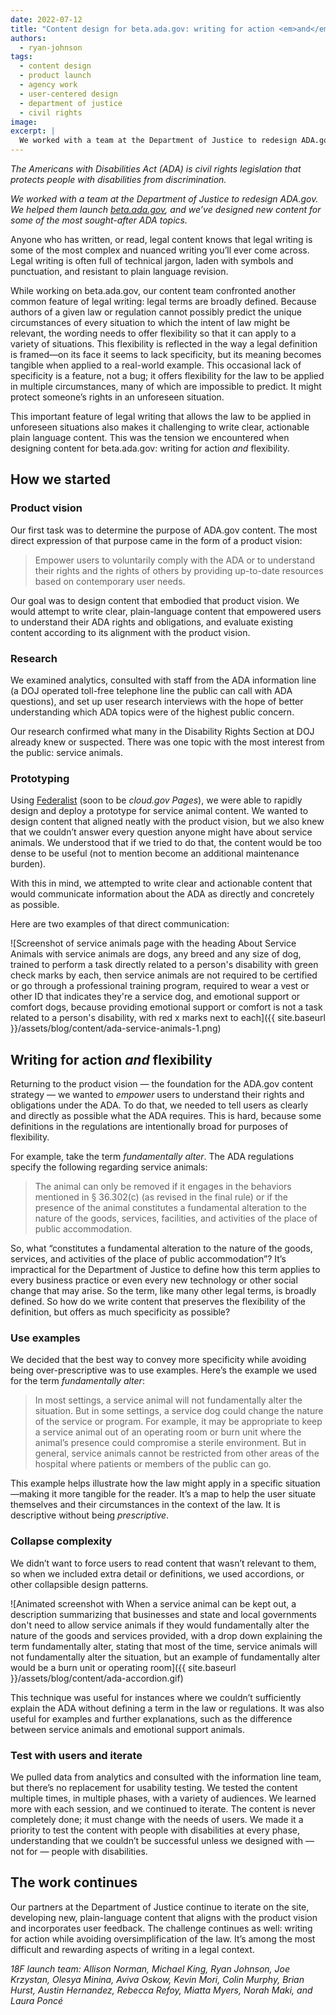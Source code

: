 ```yaml
---
date: 2022-07-12
title: "Content design for beta.ada.gov: writing for action <em>and</em> flexibility"
authors:
  - ryan-johnson
tags:
  - content design
  - product launch
  - agency work
  - user-centered design
  - department of justice
  - civil rights
image:
excerpt: |
  We worked with a team at the Department of Justice to redesign ADA.gov. We helped them launch beta.ada.gov, and we’ve designed new content for some of the most sought-after ADA topics.
---
```


_The Americans with Disabilities Act (ADA) is civil rights legislation that protects people with disabilities from discrimination._

_We worked with a team at the Department of Justice to redesign ADA.gov. We helped them launch [beta.ada.gov](https://beta.ada.gov/), and we’ve designed new content for some of the most sought-after ADA topics._

Anyone who has written, or read, legal content knows that legal writing is some of the most complex and nuanced writing you’ll ever come across. Legal writing is often full of technical jargon, laden with symbols and punctuation, and resistant to plain language revision.

While working on beta.ada.gov, our content team confronted another common feature  of legal writing: legal terms are broadly defined. Because authors of a given law or regulation cannot possibly predict the unique circumstances of every situation to which the intent of law might be relevant, the wording needs to offer flexibility so that it can apply to a variety of situations. This flexibility is reflected in the way a legal definition is framed—on its face it seems to lack specificity, but its meaning becomes tangible when applied to a real-world example. This occasional lack of specificity is a feature, not a bug; it offers flexibility for the law to be applied in multiple circumstances, many of which are impossible to predict. It might protect someone’s rights in an unforeseen situation.

This important feature of legal writing that allows the law to be applied in unforeseen situations also makes it challenging to write clear, actionable plain language content. This was the tension we encountered when designing content for beta.ada.gov: writing for action _and_ flexibility.

## How we started
### Product vision
Our first task was to determine the purpose of ADA.gov content. The most direct expression of that purpose came in the form of a product vision:

> Empower users to voluntarily comply with the ADA or to understand their rights and the rights of others by providing up-to-date resources based on contemporary user needs.

Our goal was to design content that embodied that product vision. We would attempt to write clear, plain-language content that empowered users to understand their ADA rights and obligations, and evaluate existing content according to its alignment with the product vision.

### Research
We examined analytics, consulted with staff from the ADA information line (a DOJ operated toll-free telephone line the public can call with ADA questions), and set up user research interviews with the hope of better understanding which ADA topics were of the highest public concern.

Our research confirmed what many in the Disability Rights Section at DOJ already knew or suspected. There was one topic with the most interest from the public: service animals.

### Prototyping
Using [Federalist](https://federalist.18f.gov/) (soon to be _cloud.gov Pages_), we were able to rapidly design and deploy a prototype for service animal content. We wanted to design content that aligned neatly with the product vision, but we also knew that we couldn’t answer every question anyone might have about service animals. We understood that if we tried to do that, the content would be too dense to be useful (not to mention become an additional maintenance burden).

With this in mind, we attempted to write clear and actionable content that would communicate information about the ADA as directly and concretely as possible.

Here are two examples of that direct communication:

![Screenshot of service animals page with the heading About Service Animals with service animals are dogs, any breed and any size of dog, trained to perform a task directly related to a person's disability with green check marks by each, then service animals are not required to be certified or go through a professional training program, required to wear a vest or other ID that indicates they're a service dog, and emotional support or comfort dogs, because providing emotional support or comfort is not a task related to a person's disability, with red x marks next to each]({{ site.baseurl }}/assets/blog/content/ada-service-animals-1.png)

## Writing for action _and_ flexibility
Returning to the product vision — the foundation for the ADA.gov content strategy — we wanted to _empower_ users to understand their rights and obligations under the ADA. To do that, we needed to tell users as clearly and directly as possible what the ADA requires. This is hard, because some definitions in the regulations are intentionally broad for purposes of flexibility.

For example, take the term _fundamentally alter_. The ADA regulations specify the following regarding service animals:

> The animal can only be removed if it engages in the behaviors mentioned in § 36.302(c) (as revised in the final rule) or if the presence of the animal constitutes a fundamental alteration to the nature of the goods, services, facilities, and activities of the place of public accommodation.

So, what “constitutes a fundamental alteration to the nature of the goods, services, and activities of the place of public accommodation”? It’s impractical for the Department of Justice to define how this term applies to every business practice or even every new technology or other social change that may arise. So the term, like many other legal terms, is broadly defined. So how do we write content that preserves the flexibility of the definition, but offers as much specificity as possible?

### Use examples
We decided that the best way to convey more specificity while avoiding being over-prescriptive was to use examples.
Here’s the example we used for the term _fundamentally alter_:

> In most settings, a service animal will not fundamentally alter the situation. But in some settings, a service dog could change the nature of the service or program. For example, it may be appropriate to keep a service animal out of an operating room or burn unit where the animal’s presence could compromise a sterile environment. But in general, service animals cannot be restricted from other areas of the hospital where patients or members of the public can go.

This example helps illustrate how the law might apply in a specific situation—making it more tangible for the reader. It’s a map to help the user situate themselves and their circumstances in the context of the law. It is descriptive without being _prescriptive_.

### Collapse complexity
We didn’t want to force users to read content that wasn’t relevant to them, so when we included extra detail or definitions, we used accordions, or other collapsible design patterns.

![Animated screenshot with When a service animal can be kept out, a description summarizing that businesses and state and local governments don't need to allow service animals if they would fundamentally alter the nature of the goods and services provided, with a drop down explaining the term fundamentally alter, stating that most of the time, service animals will not fundamentally alter the situation, but an example of fundamentally alter would be a burn unit or operating room]({{ site.baseurl }}/assets/blog/content/ada-accordion.gif)

This technique was useful for instances where we couldn’t sufficiently explain the ADA without defining a term in the law or regulations. It was also useful for examples and further explanations, such as the difference between service animals and emotional support animals.

### Test with users and iterate
We pulled data from analytics and consulted with the information line team, but there’s no replacement for usability testing. We tested the content multiple times, in multiple phases, with a variety of audiences. We learned more with each session, and we continued to iterate. The content is never completely done; it must change with the needs of users.
We made it a priority to test the content with people with disabilities at every phase, understanding that we couldn’t be successful unless we designed with — not for — people with disabilities.

## The work continues
Our partners at the Department of Justice continue to iterate on the site, developing new, plain-language content that aligns with the product vision and incorporates user feedback.
The challenge continues as well: writing for action while avoiding oversimplification of the law. It’s among the most difficult and rewarding aspects of writing in a legal context.

_18F launch team: Allison Norman, Michael King, Ryan Johnson, Joe Krzystan, Olesya Minina, Aviva Oskow, Kevin Mori, Colin Murphy, Brian Hurst, Austin Hernandez, Rebecca Refoy, Miatta Myers, Norah Maki, and Laura Poncé_